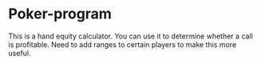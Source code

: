 # Poker-program

This is a hand equity calculator. You can use it to determine whether a call is profitable. Need to add ranges to certain players to make this more useful.